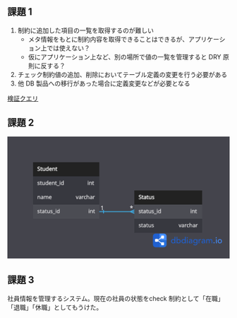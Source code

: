 ## 課題 1

1. 制約に追加した項目の一覧を取得するのが難しい
   - メタ情報をもとに制約内容を取得できることはできるが、アプリケーション上では使えない？
   - 仮にアプリケーション上など、別の場所で値の一覧を管理すると DRY 原則に反する？
2. チェック制約値の追加、削除においてテーブル定義の変更を行う必要がある
3. 他 DB 製品への移行があった場合に定義変更などが必要となる

[検証クエリ](./db-anti-6.sql.md)

## 課題 2

![](./db-anti-6.png)

## 課題 3

社員情報を管理するシステム。現在の社員の状態をcheck 制約として「在職」「退職」「休職」としてもうけた。
